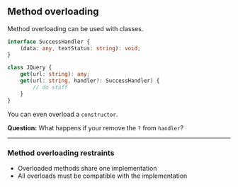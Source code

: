 ## Method overloading

Method overloading can be used with classes.

```typescript
interface SuccessHandler {
    (data: any, textStatus: string): void;
}

class JQuery {
    get(url: string): any;
    get(url: string, handler?: SuccessHandler) {
        // do stuff
    }
}
```

You can even overload a `constructor`.

<!-- .element class="fragment" data-fragment-index="0" -->

**Question:** What happens if your remove the `?` from `handler`?

<!-- .element class="fragment" data-fragment-index="1" -->

---

### Method overloading restraints

* Overloaded methods share one implementation
* All overloads must be compatible with the implementation


